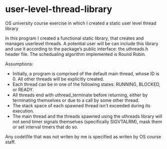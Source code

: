 # user-level-thread-library
OS university course exercise in which I created a static user level thread library

In this program I created a functional static library, that creates and manages userlevel threads.
A potential user will be can include this library and use it according to the package’s public interface: the uthreads.h header file.
The schedualing algorithm implemented is Round Robin. 

Assumptions: 
- Initially, a program is comprised of the default main thread, whose ID is 0. All other threads will be explicitly
created. 
- Each thread can be in one of the following states: RUNNING, BLOCKED, or READY. 
- All threads end with uthread_terminate before returning, either by terminating themselves or due
to a call by some other thread.
- The stack space of each spawned thread isn't exceeded during its execution.
- The main thread and the threads spawned using the uthreads library will not send timer signals
themselves (specifically SIGVTALRM), mask them or set interval timers that do so.

Any code\file that was not writen by me is specified as writen by OS course staff. 

